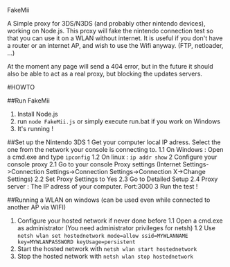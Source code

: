 FakeMii

A Simple proxy for 3DS/N3DS (and probably other nintendo devices), working on Node.js. 
This proxy will fake the nintendo connection test so that you can use it on a WLAN without internet.
It is useful if you don't have a router or an internet AP, and wish to use the Wifi anyway. (FTP, netloader, ...)

At the moment any page will send a 404 error, but in the future it should also be able to act as a real proxy, but blocking the updates servers.


#HOWTO


##Run FakeMii
1. Install Node.js
2. run `node FakeMii.js` or simply execute run.bat if you work on Windows
3. It's running !


##Set up the Nintendo 3DS
1 Get your computer local IP adress. Select the one from the network your console is connecting to.
1.1 On Windows : Open a cmd.exe and type `ipconfig`
1.2 On linux : `ip addr show`
2 Configure your console proxy
2.1 Go to your console Proxy settings (Internet Settings->Connection Settings->Connection Settings->Connection X->Change Settings)
2.2 Set Proxy Settings to Yes
2.3 Go to Detailed Setup
2.4 Proxy server : The IP adress of your computer. Port:3000
3 Run the test !

##Running a WLAN on windows (can be used even while connected to another AP via WIFI)
1. Configure your hosted network if never done before
1.1 Open a cmd.exe as administrator (You need administrator privileges for netsh)
1.2 Use `netsh wlan set hostednetwork mode=allow ssid=MYWLANNAME key=MYWLANPASSWORD keyUsage=persistent`
2. Start the hosted network with `netsh wlan start hostednetwork`
3. Stop the hosted network with `netsh wlan stop hostednetwork`
